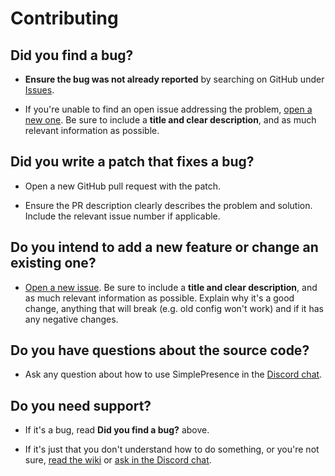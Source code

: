 # Contributing

## **Did you find a bug?**

* **Ensure the bug was not already reported** by searching on GitHub under [Issues](https://github.com/justdotJS/EasyRPC/issues).

* If you're unable to find an open issue addressing the problem, [open a new one](https://github.com/justdotJS/EasyRPC/issues/new). Be sure to include a **title and clear description**, and as much relevant information as possible.

## **Did you write a patch that fixes a bug?**

* Open a new GitHub pull request with the patch.

* Ensure the PR description clearly describes the problem and solution. Include the relevant issue number if applicable.

## **Do you intend to add a new feature or change an existing one?**

* [Open a new issue](https://github.com/justdotJS/EasyRPC/issues/new). Be sure to include a **title and clear description**, and as much relevant information as possible. Explain why it's a good change, anything that will break (e.g. old config won't work) and if it has any negative changes.

## **Do you have questions about the source code?**

* Ask any question about how to use SimplePresence in the [Discord chat](https://discord.gg/MpnbrX7).

## **Do you need support?**

* If it's a bug, read **Did you find a bug?** above.

* If it's just that you don't understand how to do something, or you're not sure, [read the wiki](https://github.com/justdotJS/SimplePresence/wiki) or [ask in the Discord chat](https://discord.gg/MpnbrX7).
